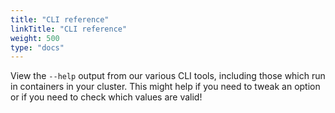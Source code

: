 ```yaml
---
title: "CLI reference"
linkTitle: "CLI reference"
weight: 500
type: "docs"
---
```


View the `--help` output from our various CLI tools, including those which run in containers in your cluster.
This might help if you need to tweak an option or if you need to check which values are valid!
